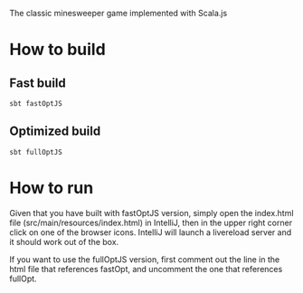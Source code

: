 The classic minesweeper game implemented with Scala.js

# How to build

## Fast build
```
sbt fastOptJS
```

## Optimized build
```
sbt fullOptJS
```

# How to run

Given that you have built with fastOptJS version, simply open the index.html 
file (src/main/resources/index.html) in IntelliJ, then in the upper right corner 
click on one of the browser icons. IntelliJ will launch a livereload server and 
it should work out of the box.

If you want to use the fullOptJS version, first comment out the line in the html file
that references fastOpt, and uncomment the one that references fullOpt.

